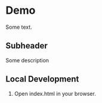 # Demo

Some text.

## Subheader

Some description

## Local Development

1. Open index.html in your browser.
